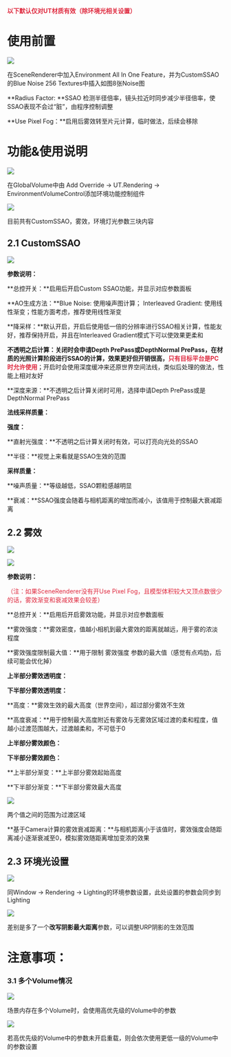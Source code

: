 **<font style="color:#DF2A3F;">以下默认仅对UT材质有效（除环境光相关设置）</font>**

# 使用前置
![](https://cdn.nlark.com/yuque/0/2024/png/45354151/1730111474689-c04c5359-6c2a-4de1-a35c-1374a3111a3a.png)

在SceneRenderer中加入Environment All In One Feature，并为CustomSSAO的Blue Noise 256 Textures中插入如图8张Noise图

**Radius Factor: **SSAO 检测半径倍率，镜头拉近时同步减少半径倍率，使SSAO表现不会过“脏”，由程序控制调整



**Use Pixel Fog：**启用后雾效转至片元计算，临时做法，后续会移除



# 功能&使用说明
![](https://cdn.nlark.com/yuque/0/2024/png/45354151/1730112594782-3608fd89-2daf-471b-8127-5e660394e471.png)

在GlobalVolume中由 Add Override -> UT.Rendering -> EnvironmentVolumeControl添加环境功能控制组件

![](https://cdn.nlark.com/yuque/0/2024/png/45354151/1730112744578-77ca61d9-42ef-40a9-939f-c9a8e8a808ae.png)

目前共有CustomSSAO，雾效，环境灯光参数三块内容



## 2.1 CustomSSAO
![](https://cdn.nlark.com/yuque/0/2024/png/45354151/1730114308998-96a45387-ffd0-483a-ac16-a5fcc1389fac.png)

**参数说明：**

**总控开关：**启用后开启Custom SSAO功能，并显示对应参数面板

**AO生成方法：**Blue Noise: 使用噪声图计算； Interleaved Gradient: 使用线性渐变；性能方面考虑，推荐使用线性渐变

**降采样：**默认开启，开启后使用低一倍的分辨率进行SSAO相关计算，性能友好，推荐保持开启，并且在Interleaved Gradient模式下可以使效果更柔和

**不透明之后计算：**关闭时会申请Depth PrePass或DepthNormal PrePass，在材质的光照计算阶段进行SSAO的计算，效果更好但开销很高，**<font style="color:#DF2A3F;">只有目标平台是PC时允许使用</font>**；开启时会使用深度缓冲来还原世界空间法线，类似后处理的做法，性能上相对友好

**深度来源：**不透明之后计算关闭时可用，选择申请Depth PrePass或是DepthNormal PrePass

**法线采样质量：**

**强度：**

**直射光强度：**不透明之后计算关闭时有效，可以打亮向光处的SSAO

**半径：**视觉上来看就是SSAO生效的范围

**采样质量：**

**噪声质量：**等级越低，SSAO颗粒感越明显

**衰减：**SSAO强度会随着与相机距离的增加而减小，该值用于控制最大衰减距离



## 2.2 雾效
![](https://cdn.nlark.com/yuque/0/2024/png/45354151/1730169791418-2b795e93-b87a-4bb8-acd3-affc32f78317.png)

![](https://cdn.nlark.com/yuque/0/2024/png/45354151/1730168238214-9616a54b-9691-4531-9651-5703fbdd0200.png)

**参数说明：**

<font style="color:#DF2A3F;">（注：如果SceneRenderer没有开Use Pixel Fog，且模型体积较大又顶点数很少的话，雾效渐变和衰减效果会较差）</font>

**总控开关：**启用后开启雾效功能，并显示对应参数面板

**雾效强度：**雾效密度，值越小相机到最大雾效的距离就越远，用于雾的浓淡程度

**雾效强度限制最大值：**用于限制 雾效强度 参数的最大值（感觉有点鸡肋，后续可能会优化掉）

**上半部分雾效透明度：**

**下半部分雾效透明度：**

**高度：**雾效生效的最大高度（世界空间），超过部分雾效不生效

**高度衰减：**用于控制最大高度附近有雾效与无雾效区域过渡的柔和程度，值越小过渡范围越大，过渡越柔和，不可低于0

**上半部分雾效颜色：**

**下半部分雾效颜色：**

**上半部分渐变：**上半部分雾效起始高度

**下半部分渐变：**下半部分雾效最大高度

![](https://cdn.nlark.com/yuque/0/2024/png/45354151/1730170009923-b8864dbe-1bb5-481d-9eb3-8ed716634810.png)

两个值之间的范围为过渡区域

**基于Camera计算的雾效衰减距离：**与相机距离小于该值时，雾效强度会随距离减小逐渐衰减至0，模拟雾效随距离增加变浓的效果



## 2.3 环境光设置
![](https://cdn.nlark.com/yuque/0/2024/png/45354151/1730170465061-1f2a010b-882f-4e08-a617-e8b82c19c2c4.png)

同Window -> Rendering -> Lighting的环境参数设置，此处设置的参数会同步到Lighting

![](https://cdn.nlark.com/yuque/0/2024/png/45354151/1730170536855-c9e090f5-0cec-412d-9a32-5d988ea8b171.png)



差别是多了一个**改写阴影最大距离**参数，可以调整URP阴影的生效范围



# 注意事项：
### 3.1 多个Volume情况
![](https://cdn.nlark.com/yuque/0/2024/png/45354151/1730170754265-6f3d3c0c-a4a5-4c9c-893c-06e12cd664e4.png)

场景内存在多个Volume时，会使用高优先级的Volume中的参数

![](https://cdn.nlark.com/yuque/0/2024/png/45354151/1730102294158-629b4caa-9952-45a8-83b2-ce667cd26624.png)

若高优先级的Volume中的参数未开启重载，则会依次使用更低一级的Volume中的参数设置

